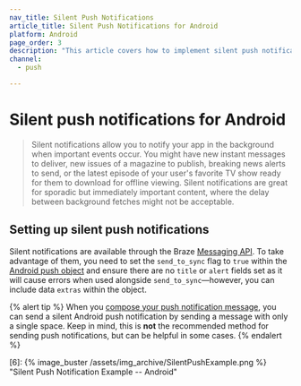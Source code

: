 ```yaml
---
nav_title: Silent Push Notifications
article_title: Silent Push Notifications for Android
platform: Android
page_order: 3
description: "This article covers how to implement silent push notifications in your Android application."
channel:
  - push

---
```


# Silent push notifications for Android

> Silent notifications allow you to notify your app in the background when important events occur. You might have new instant messages to deliver, new issues of a magazine to publish, breaking news alerts to send, or the latest episode of your user's favorite TV show ready for them to download for offline viewing. Silent notifications are great for sporadic but immediately important content, where the delay between background fetches might not be acceptable.

## Setting up silent push notifications

Silent notifications are available through the Braze [Messaging API][2]. To take advantage of them, you need to set the `send_to_sync` flag to `true` within the [Android push object][3] and ensure there are no `title` or `alert` fields set as it will cause errors when used alongside `send_to_sync`&#8212;however, you can include data `extras` within the object.

{% alert tip %}
When you [compose your push notification message]({{site.baseurl}}/user_guide/message_building_by_channel/push/creating_a_push_message//?tab=android#step-4-compose-your-push-message), you can send a silent Android push notification by sending a message with only a single space. Keep in mind, this is **not** the recommended method for sending push notifications, but can be helpful in some cases.
{% endalert %}

[2]: {{site.baseurl}}/api/endpoints/messaging/
[3]: {{site.baseurl}}/api/objects_filters/messaging/android_object/
[6]: {% image_buster /assets/img_archive/SilentPushExample.png %} "Silent Push Notification Example -- Android"
